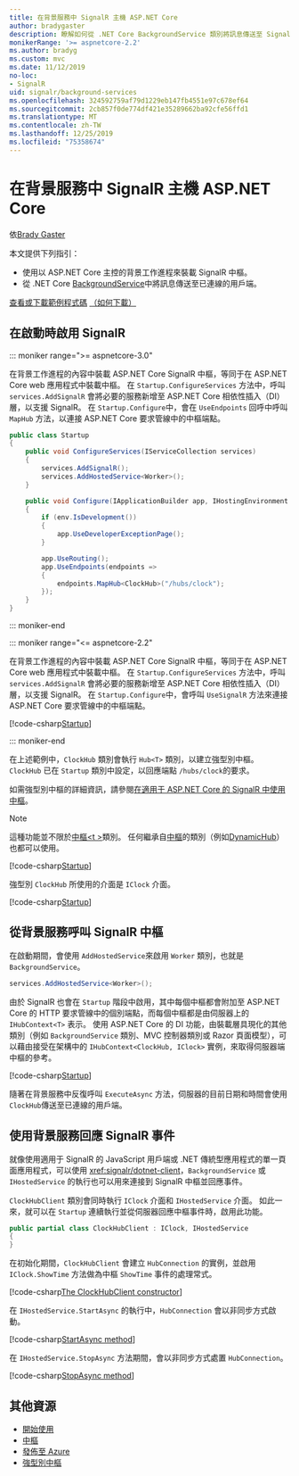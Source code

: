 ```yaml
---
title: 在背景服務中 SignalR 主機 ASP.NET Core
author: bradygaster
description: 瞭解如何從 .NET Core BackgroundService 類別將訊息傳送至 SignalR 用戶端。
monikerRange: '>= aspnetcore-2.2'
ms.author: bradyg
ms.custom: mvc
ms.date: 11/12/2019
no-loc:
- SignalR
uid: signalr/background-services
ms.openlocfilehash: 324592759af79d1229eb147fb4551e97c678ef64
ms.sourcegitcommit: 2cb857f0de774df421e35289662ba92cfe56ffd1
ms.translationtype: MT
ms.contentlocale: zh-TW
ms.lasthandoff: 12/25/2019
ms.locfileid: "75358674"
---
```

# <a name="host-aspnet-core-opno-locsignalr-in-background-services"></a>在背景服務中 SignalR 主機 ASP.NET Core

依[Brady Gaster](https://twitter.com/bradygaster)

本文提供下列指引：

* 使用以 ASP.NET Core 主控的背景工作進程來裝載 SignalR 中樞。
* 從 .NET Core [BackgroundService](xref:Microsoft.Extensions.Hosting.BackgroundService)中將訊息傳送至已連線的用戶端。

[查看或下載範例程式碼](https://github.com/aspnet/AspNetCore.Docs/tree/master/aspnetcore/signalr/background-service/sample/) [（如何下載）](xref:index#how-to-download-a-sample)

## <a name="enable-opno-locsignalr-in-startup"></a>在啟動時啟用 SignalR

::: moniker range=">= aspnetcore-3.0"

在背景工作進程的內容中裝載 ASP.NET Core SignalR 中樞，等同于在 ASP.NET Core web 應用程式中裝載中樞。 在 `Startup.ConfigureServices` 方法中，呼叫 `services.AddSignalR` 會將必要的服務新增至 ASP.NET Core 相依性插入（DI）層，以支援 SignalR。 在 `Startup.Configure`中，會在 `UseEndpoints` 回呼中呼叫 `MapHub` 方法，以連接 ASP.NET Core 要求管線中的中樞端點。

```csharp
public class Startup
{
    public void ConfigureServices(IServiceCollection services)
    {
        services.AddSignalR();
        services.AddHostedService<Worker>();
    }

    public void Configure(IApplicationBuilder app, IHostingEnvironment env)
    {
        if (env.IsDevelopment())
        {
            app.UseDeveloperExceptionPage();
        }

        app.UseRouting();
        app.UseEndpoints(endpoints =>
        {
            endpoints.MapHub<ClockHub>("/hubs/clock");
        });
    }
}
```

::: moniker-end

::: moniker range="<= aspnetcore-2.2"

在背景工作進程的內容中裝載 ASP.NET Core SignalR 中樞，等同于在 ASP.NET Core web 應用程式中裝載中樞。 在 `Startup.ConfigureServices` 方法中，呼叫 `services.AddSignalR` 會將必要的服務新增至 ASP.NET Core 相依性插入（DI）層，以支援 SignalR。 在 `Startup.Configure`中，會呼叫 `UseSignalR` 方法來連接 ASP.NET Core 要求管線中的中樞端點。

[!code-csharp[Startup](background-service/sample/Server/Startup.cs?name=Startup)]

::: moniker-end

在上述範例中，`ClockHub` 類別會執行 `Hub<T>` 類別，以建立強型別中樞。 `ClockHub` 已在 `Startup` 類別中設定，以回應端點 `/hubs/clock`的要求。

如需強型別中樞的詳細資訊，請參閱[在適用于 ASP.NET Core 的 SignalR 中使用中樞](xref:signalr/hubs#strongly-typed-hubs)。

> [!NOTE]
> 這種功能並不限於[中樞\<t >](xref:Microsoft.AspNetCore.SignalR.Hub`1)類別。 任何繼承自[中樞](xref:Microsoft.AspNetCore.SignalR.Hub)的類別（例如[DynamicHub](xref:Microsoft.AspNetCore.SignalR.DynamicHub)）也都可以使用。

[!code-csharp[Startup](background-service/sample/Server/ClockHub.cs?name=ClockHub)]

強型別 `ClockHub` 所使用的介面是 `IClock` 介面。

[!code-csharp[Startup](background-service/sample/HubServiceInterfaces/IClock.cs?name=IClock)]

## <a name="call-a-opno-locsignalr-hub-from-a-background-service"></a>從背景服務呼叫 SignalR 中樞

在啟動期間，會使用 `AddHostedService`來啟用 `Worker` 類別，也就是 `BackgroundService`。

```csharp
services.AddHostedService<Worker>();
```

由於 SignalR 也會在 `Startup` 階段中啟用，其中每個中樞都會附加至 ASP.NET Core 的 HTTP 要求管線中的個別端點，而每個中樞都是由伺服器上的 `IHubContext<T>` 表示。 使用 ASP.NET Core 的 DI 功能，由裝載層具現化的其他類別（例如 `BackgroundService` 類別、MVC 控制器類別或 Razor 頁面模型），可以藉由接受在架構中的 `IHubContext<ClockHub, IClock>` 實例，來取得伺服器端中樞的參考。

[!code-csharp[Startup](background-service/sample/Server/Worker.cs?name=Worker)]

隨著在背景服務中反復呼叫 `ExecuteAsync` 方法，伺服器的目前日期和時間會使用 `ClockHub`傳送至已連線的用戶端。

## <a name="react-to-opno-locsignalr-events-with-background-services"></a>使用背景服務回應 SignalR 事件

就像使用適用于 SignalR 的 JavaScript 用戶端或 .NET 傳統型應用程式的單一頁面應用程式，可以使用 <xref:signalr/dotnet-client>，`BackgroundService` 或 `IHostedService` 的執行也可以用來連接到 SignalR 中樞並回應事件。

`ClockHubClient` 類別會同時執行 `IClock` 介面和 `IHostedService` 介面。 如此一來，就可以在 `Startup` 連續執行並從伺服器回應中樞事件時，啟用此功能。

```csharp
public partial class ClockHubClient : IClock, IHostedService
{
}
```

在初始化期間，`ClockHubClient` 會建立 `HubConnection` 的實例，並啟用 `IClock.ShowTime` 方法做為中樞 `ShowTime` 事件的處理常式。

[!code-csharp[The ClockHubClient constructor](background-service/sample/Clients.ConsoleTwo/ClockHubClient.cs?name=ClockHubClientCtor)]

在 `IHostedService.StartAsync` 的執行中，`HubConnection` 會以非同步方式啟動。

[!code-csharp[StartAsync method](background-service/sample/Clients.ConsoleTwo/ClockHubClient.cs?name=StartAsync)]

在 `IHostedService.StopAsync` 方法期間，會以非同步方式處置 `HubConnection`。

[!code-csharp[StopAsync method](background-service/sample/Clients.ConsoleTwo/ClockHubClient.cs?name=StopAsync)]

## <a name="additional-resources"></a>其他資源

* [開始使用](xref:tutorials/signalr)
* [中樞](xref:signalr/hubs)
* [發佈至 Azure](xref:signalr/publish-to-azure-web-app)
* [強型別中樞](xref:signalr/hubs#strongly-typed-hubs)

